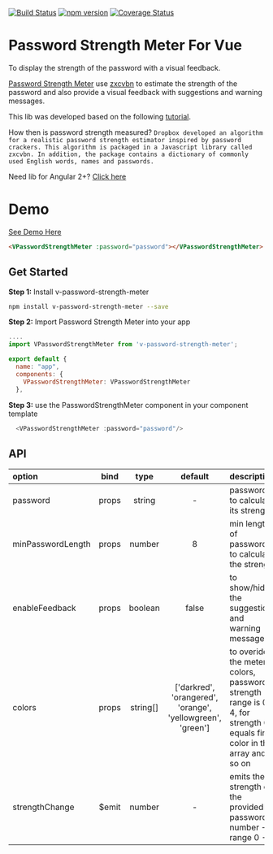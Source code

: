 [![Build Status](https://travis-ci.com/antoantonyk/vue-password-strength-meter.svg?branch=master)](https://travis-ci.com/antoantonyk/vue-password-strength-meter)
[![npm version](https://badge.fury.io/js/v-password-strength-meter.svg)](https://badge.fury.io/js/v-password-strength-meter)
[![Coverage Status](https://coveralls.io/repos/github/antoantonyk/vue-password-strength-meter/badge.svg?branch=master)](https://coveralls.io/github/antoantonyk/vue-password-strength-meter?branch=master)

# Password Strength Meter For Vue

To display the strength of the password with a visual feedback.

[Password Strength Meter](https://www.npmjs.com/package/v-password-strength-meter) use [zxcvbn](https://github.com/dropbox/zxcvbn) to estimate the strength of the password and also provide a visual feedback with suggestions and warning messages.

This lib was developed based on the following [tutorial](https://scotch.io/tutorials/password-strength-meter-in-angularjs).

How then is password strength measured? `Dropbox developed an algorithm for a realistic password strength estimator inspired by password crackers. This algorithm is packaged in a Javascript library called zxcvbn. In addition, the package contains a dictionary of commonly used English words, names and passwords.`

Need lib for Angular 2+? [Click here](https://github.com/antoantonyk/password-strength-meter)

# Demo

[See Demo Here](https://antoantonyk.github.io/vue-password-strength-meter/)

```html
<VPasswordStrengthMeter :password="password"></VPasswordStrengthMeter>
```

## Get Started

**Step 1:** Install v-password-strength-meter

```sh
npm install v-password-strength-meter --save
```

**Step 2:** Import Password Strength Meter into your app

```js
....
import VPasswordStrengthMeter from 'v-password-strength-meter';

export default {
  name: "app",
  components: {
    VPasswordStrengthMeter: VPasswordStrengthMeter
  },
```

**Step 3:** use the PasswordStrengthMeter component in your component template

```ts
  <VPasswordStrengthMeter :password="password"/>
```

## API

| option            |  bind  |   type   |                          default                           | description                                                                                                             |
| :---------------- | :----: | :------: | :--------------------------------------------------------: | :---------------------------------------------------------------------------------------------------------------------- |
| password          | props  |  string  |                             -                              | password to calculate its strength                                                                                      |
| minPasswordLength | props  |  number  |                             8                              | min length of password to calculate the strength                                                                        |
| enableFeedback    | props  | boolean  |                           false                            | to show/hide the suggestions and warning messages                                                                       |
| colors            | props  | string[] | ['darkred', 'orangered', 'orange', 'yellowgreen', 'green'] | to overide the meter colors, password strength range is 0 - 4, for strength 0 equals first color in the array and so on |
| strengthChange    | \$emit |  number  |                             -                              | emits the strength of the provided password in number -> range 0 - 4                                                    |
